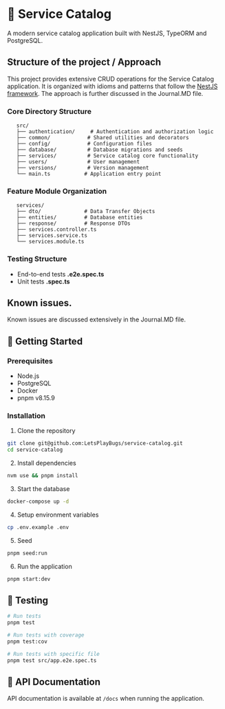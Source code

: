 # 🚀 Service Catalog

A modern service catalog application built with NestJS, TypeORM and PostgreSQL. 

## Structure of the project / Approach
This project provides extensive CRUD operations for the Service Catalog application.
It is organized with idioms and patterns that follow the [NestJS framework](https://docs.nestjs.com/).
The approach is further discussed in the Journal.MD file.

### Core Directory Structure
```
   src/
   ├── authentication/     # Authentication and authorization logic
   ├── common/            # Shared utilities and decorators
   ├── config/            # Configuration files
   ├── database/          # Database migrations and seeds
   ├── services/          # Service catalog core functionality
   ├── users/             # User management
   ├── versions/          # Version management
   └── main.ts           # Application entry point
```

### Feature Module Organization
```
   services/
   ├── dto/              # Data Transfer Objects
   ├── entities/         # Database entities
   ├── response/         # Response DTOs
   ├── services.controller.ts
   ├── services.service.ts
   └── services.module.ts
```

### Testing Structure
 - End-to-end tests **.e2e.spec.ts**
 - Unit tests **.spec.ts**

## Known issues.
Known issues are discussed extensively in the Journal.MD file.


## 🚦 Getting Started

### Prerequisites

- Node.js
- PostgreSQL
- Docker
- pnpm v8.15.9

### Installation

1. Clone the repository
```bash
git clone git@github.com:LetsPlayBugs/service-catalog.git
cd service-catalog
```

2. Install dependencies
```bash
nvm use && pnpm install
```

3. Start the database
```bash
docker-compose up -d
```

4. Setup environment variables
```bash
cp .env.example .env
```

5. Seed
```bash
pnpm seed:run
```

6. Run the application
```bash
pnpm start:dev
```

## 🧪 Testing

```bash
# Run tests
pnpm test

# Run tests with coverage
pnpm test:cov

# Run tests with specific file 
pnpm test src/app.e2e.spec.ts
```

## 📝 API Documentation

API documentation is available at `/docs` when running the application.
